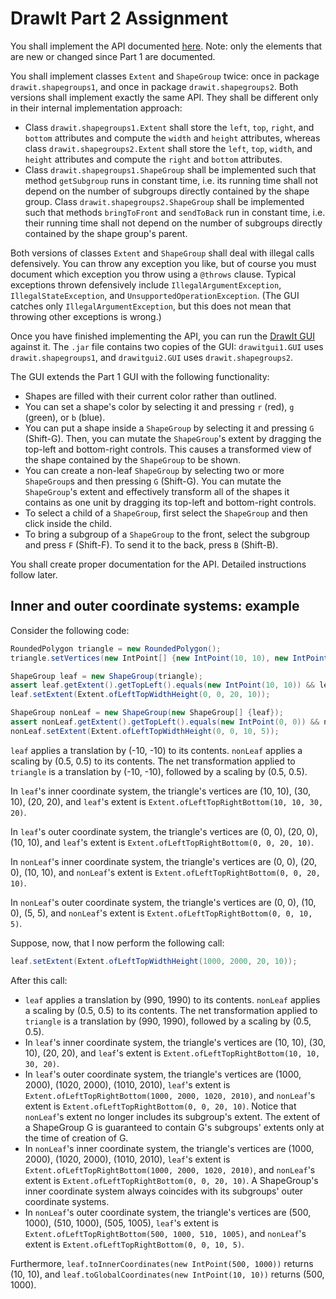# DrawIt Part 2 Assignment

You shall implement the API documented [here](https://btj.github.io/drawit_part2_docs/index.html).
Note: only the elements that are new or changed since Part 1 are documented.

You shall implement classes `Extent` and `ShapeGroup` twice: once in package `drawit.shapegroups1`, and once in package `drawit.shapegroups2`. Both versions shall implement exactly the same API. They shall be different only in their internal implementation approach:
- Class `drawit.shapegroups1.Extent` shall store the `left`, `top`, `right`, and `bottom` attributes and compute the `width` and `height` attributes, whereas class `drawit.shapegroups2.Extent` shall store the `left`, `top`, `width`, and `height` attributes and compute the `right` and `bottom` attributes.
- Class `drawit.shapegroups1.ShapeGroup` shall be implemented such that method `getSubgroup` runs in constant time, i.e. its running time shall not depend on the number of subgroups directly contained by the shape group. Class `drawit.shapegroups2.ShapeGroup` shall be implemented such that methods `bringToFront` and `sendToBack` run in constant time, i.e. their running time shall not depend on the number of subgroups directly contained by the shape group's parent.

Both versions of classes `Extent` and `ShapeGroup` shall deal with illegal calls defensively. You can throw any exception you like, but of course you must document which exception you throw using a `@throws` clause. Typical exceptions thrown defensively include `IllegalArgumentException`, `IllegalStateException`, and `UnsupportedOperationException`. (The GUI catches only `IllegalArgumentException`, but this does not mean that throwing other exceptions is wrong.)

Once you have finished implementing the API, you can run the [DrawIt GUI](https://github.com/btj/drawit_part2/releases/download/1/drawitgui_part2.jar) against it. The `.jar` file contains two copies of the GUI: `drawitgui1.GUI` uses `drawit.shapegroups1`, and `drawitgui2.GUI` uses `drawit.shapegroups2`.

The GUI extends the Part 1 GUI with the following functionality:
- Shapes are filled with their current color rather than outlined.
- You can set a shape's color by selecting it and pressing `r` (red), `g` (green), or `b` (blue).
- You can put a shape inside a `ShapeGroup` by selecting it and pressing `G` (Shift-G). Then, you can mutate the `ShapeGroup`'s extent by dragging the top-left and bottom-right controls. This causes a transformed view of the shape contained by the `ShapeGroup` to be shown.
- You can create a non-leaf `ShapeGroup` by selecting two or more `ShapeGroup`s and then pressing `G` (Shift-G). You can mutate the `ShapeGroup`'s extent and effectively transform all of the shapes it contains as one unit by dragging its top-left and bottom-right controls.
- To select a child of a `ShapeGroup`, first select the `ShapeGroup` and then click inside the child.
- To bring a subgroup of a `ShapeGroup` to the front, select the subgroup and press `F` (Shift-F). To send it to the back, press `B` (Shift-B).

You shall create proper documentation for the API. Detailed instructions follow later.

## Inner and outer coordinate systems: example

Consider the following code:
```java
RoundedPolygon triangle = new RoundedPolygon();
triangle.setVertices(new IntPoint[] {new IntPoint(10, 10), new IntPoint(30, 10), new IntPoint(20, 20)});

ShapeGroup leaf = new ShapeGroup(triangle);
assert leaf.getExtent().getTopLeft().equals(new IntPoint(10, 10)) && leaf.getExtent().getBottomRight().equals(new IntPoint(30, 20));
leaf.setExtent(Extent.ofLeftTopWidthHeight(0, 0, 20, 10));

ShapeGroup nonLeaf = new ShapeGroup(new ShapeGroup[] {leaf});
assert nonLeaf.getExtent().getTopLeft().equals(new IntPoint(0, 0)) && nonLeaf.getExtent().getBottomRight().equals(new IntPoint(20, 10));
nonLeaf.setExtent(Extent.ofLeftTopWidthHeight(0, 0, 10, 5));
```

`leaf` applies a translation by (-10, -10) to its contents. `nonLeaf` applies a scaling by (0.5, 0.5) to its contents. The net transformation applied to `triangle` is a translation by (-10, -10), followed by a scaling by (0.5, 0.5).

In `leaf`'s inner coordinate system, the triangle's vertices are (10, 10), (30, 10), (20, 20), and `leaf`'s extent is `Extent.ofLeftTopRightBottom(10, 10, 30, 20)`.

In `leaf`'s outer coordinate system, the triangle's vertices are (0, 0), (20, 0), (10, 10), and `leaf`'s extent is `Extent.ofLeftTopRightBottom(0, 0, 20, 10)`.

In `nonLeaf`'s inner coordinate system, the triangle's vertices are (0, 0), (20, 0), (10, 10), and `nonLeaf`'s extent is `Extent.ofLeftTopRightBottom(0, 0, 20, 10)`.

In `nonLeaf`'s outer coordinate system, the triangle's vertices are (0, 0), (10, 0), (5, 5), and `nonLeaf`'s extent is `Extent.ofLeftTopRightBottom(0, 0, 10, 5)`.

Suppose, now, that I now perform the following call:

```java
leaf.setExtent(Extent.ofLeftTopWidthHeight(1000, 2000, 20, 10));
```

After this call:
- `leaf` applies a translation by (990, 1990) to its contents. `nonLeaf` applies a scaling by (0.5, 0.5) to its contents. The net transformation applied to `triangle` is a translation by (990, 1990), followed by a scaling by (0.5, 0.5).
- In `leaf`'s inner coordinate system, the triangle's vertices are (10, 10), (30, 10), (20, 20), and `leaf`'s extent is `Extent.ofLeftTopRightBottom(10, 10, 30, 20)`.
- In `leaf`'s outer coordinate system, the triangle's vertices are (1000, 2000), (1020, 2000), (1010, 2010), `leaf`'s extent is `Extent.ofLeftTopRightBottom(1000, 2000, 1020, 2010)`, and `nonLeaf`'s extent is `Extent.ofLeftTopRightBottom(0, 0, 20, 10)`. Notice that `nonLeaf`'s extent no longer includes its subgroup's extent. The extent of a ShapeGroup G is guaranteed to contain G's subgroups' extents only at the time of creation of G.
- In `nonLeaf`'s inner coordinate system, the triangle's vertices are (1000, 2000), (1020, 2000), (1010, 2010), `leaf`'s extent is `Extent.ofLeftTopRightBottom(1000, 2000, 1020, 2010)`, and `nonLeaf`'s extent is `Extent.ofLeftTopRightBottom(0, 0, 20, 10)`. A ShapeGroup's inner coordinate system always coincides with its subgroups' outer coordinate systems.
- In `nonLeaf`'s outer coordinate system, the triangle's vertices are (500, 1000), (510, 1000), (505, 1005), `leaf`'s extent is `Extent.ofLeftTopRightBottom(500, 1000, 510, 1005)`, and `nonLeaf`'s extent is `Extent.ofLeftTopRightBottom(0, 0, 10, 5)`.

Furthermore, `leaf.toInnerCoordinates(new IntPoint(500, 1000))` returns (10, 10), and `leaf.toGlobalCoordinates(new IntPoint(10, 10))` returns (500, 1000).
